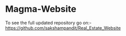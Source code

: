 # Magma-Website
 To see the full updated repository go on:- https://github.com/sakshampandit/Real_Estate_Website
